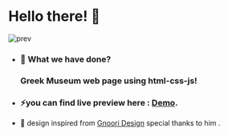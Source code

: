 # Hello there! 👋
![prev](https://cdn.dribbble.com/users/1319543/screenshots/9198461/media/05056ccbfa3a2c5eb7ff335938380577.png)
- ### 🌱 What we have done?
  ###  Greek Museum web page using html-css-js!
- ### ⚡you can find live preview here : [Demo](https://yahyasghayron.github.io/greek-Sculpture).
- 👾 design inspired from [Gnoori Design](https://dribbble.com/Gnoori) special thanks to him .

